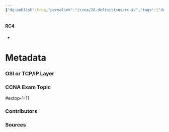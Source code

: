 ```yaml
---
{"dg-publish":true,"permalink":"/ccna/20-definitions/rc-4/","tags":["defs_ccna"]}
---
```


#### RC4
- 







# Metadata
### OSI or TCP/IP Layer

### CCNA Exam Topic
#extop-1-11 
### Contributors

### Sources

